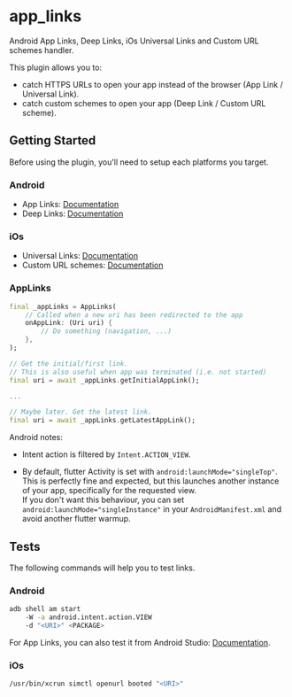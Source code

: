 # app_links

Android App Links, Deep Links, iOs Universal Links and Custom URL schemes handler.

This plugin allows you to:
- catch HTTPS URLs to open your app instead of the browser (App Link / Universal Link).
- catch custom schemes to open your app (Deep Link / Custom URL scheme).

## Getting Started

Before using the plugin, you'll need to setup each platforms you target.

### Android

- App Links: [Documentation](https://developer.android.com/training/app-links/verify-site-associations)
- Deep Links: [Documentation](https://developer.android.com/training/app-links/deep-linking)

### iOs

- Universal Links: [Documentation](https://developer.apple.com/documentation/safariservices/supporting_associated_domains)
- Custom URL schemes: [Documentation](https://developer.apple.com/documentation/xcode/allowing_apps_and_websites_to_link_to_your_content/defining_a_custom_url_scheme_for_your_app)

### AppLinks
```dart
final _appLinks = AppLinks(
    // Called when a new uri has been redirected to the app
    onAppLink: (Uri uri) {
        // Do something (navigation, ...)
    },
);

// Get the initial/first link.
// This is also useful when app was terminated (i.e. not started)
final uri = await _appLinks.getInitialAppLink();

...

// Maybe later. Get the latest link.
final uri = await _appLinks.getLatestAppLink();
```

Android notes:
- Intent action is filtered by `Intent.ACTION_VIEW`.

- By default, flutter Activity is set with `android:launchMode="singleTop"`.
This is perfectly fine and expected, but this launches another instance of your app, specifically for the requested view.  
If you don't want this behaviour, you can set `android:launchMode="singleInstance"` in your `AndroidManifest.xml` and avoid another flutter warmup.

## Tests
The following commands will help you to test links.

### Android
```sh
adb shell am start
    -W -a android.intent.action.VIEW
    -d "<URI>" <PACKAGE>
```
For App Links, you can also test it from Android Studio: [Documentation](https://developer.android.com/studio/write/app-link-indexing#testindent).

### iOs
```sh
/usr/bin/xcrun simctl openurl booted "<URI>"
```
